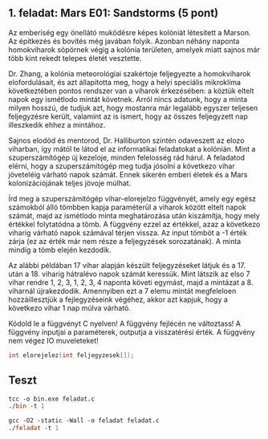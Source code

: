 ## 1. feladat: Mars E01: Sandstorms (5 pont)

Az emberiség egy önellátó muködésre képes kolóniát létesített a Marson. Az építkezés és bovítés még javában folyik. Azonban néhány naponta homokviharok söpörnek végig a kolónia területen, amelyek miatt sajnos már több kint rekedt telepes életét vesztette.

Dr. Zhang, a kolónia meteorológiai szakértoje feljegyezte a homokviharok elofordulásait, és azt állapította meg, hogy a helyi speciális mikroklíma következtében pontos rendszer van a viharok érkezésében: a köztük eltelt napok egy ismétlodo mintát követnek. Arról nincs adatunk, hogy a minta milyen hosszú, de tudjuk azt, hogy mostanra már legalább egyszer teljesen feljegyzésre került, valamint az is ismert, hogy az összes feljegyzett nap illeszkedik ehhez a mintához.

Sajnos elodöd és mentorod, Dr. Halliburton szintén odaveszett az elozo viharban, így mától te látod el az informatikai feladatokat a kolónián. Mint a szuperszámítógép új kezeloje, minden felelosség rád hárul. A feladatod elérni, hogy a szuperszámítógép meg tudja jósolni a következo vihar jöveteléig várható napok számát. Ennek sikerén emberi életek és a Mars kolonizációjának teljes jövoje múlhat.

Írd meg a szuperszámítógép vihar-elorejelzo függvényét, amely egy egész számokból álló tömbben kapja paraméterül a viharok között eltelt napok számát, majd az ismétlodo minta meghatározása után kiszámítja, hogy mely értékkel folytatódna a tömb. A függvény ezzel az értékkel, azaz a következo viharig várható napok számával térjen vissza. Az input tömböt a -1 érték zárja (ez az érték már nem része a feljegyzések sorozatának). A minta mindig a tömb elején kezdodik.

Az alábbi példában 17 vihar alapján készült feljegyzéseket látjuk és a 17. után a 18. viharig hátralévo napok számát keressük. Mint látszik az elso 7 vihar rendre 1, 2, 3, 1, 2, 3, 4 naponta követi egymást, majd a mintázat a 8. viharnál újrakezdodik. Amennyiben ezt a 7 elemu mintát megfeleloen hozzáillesztjük a fejlegyzéseink végéhez, akkor azt kapjuk, hogy a következo vihar 1 nap múlva várható.

Kódold le a függvényt C nyelven! A függvény fejlécén ne változtass! A függvény inputjai a paraméterek, outputja a visszatérési érték. A függvény nem végez IO muveleteket!

```c
int elorejelez(int feljegyzesek[]);
```

## Teszt

```ps
tcc -o bin.exe feladat.c
./bin -t 1
```

```ps
gcc -O2 -static -Wall -o feladat feladat.c
./feladat -t 1
```
